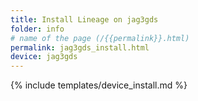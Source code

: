 ```yaml
---
title: Install Lineage on jag3gds
folder: info
# name of the page (/{{permalink}}.html)
permalink: jag3gds_install.html
device: jag3gds
---
```

{% include templates/device_install.md %}
